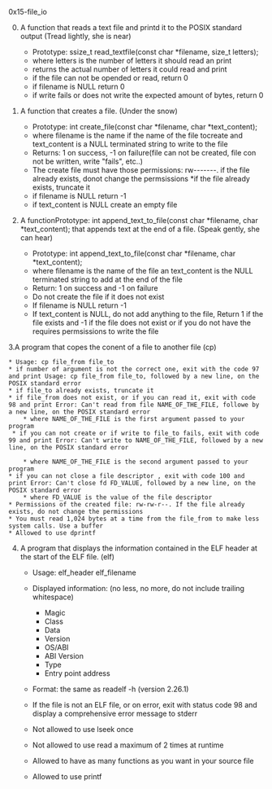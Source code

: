0x15-file_io

0. A function that reads a text file and printd it to the POSIX standard output (Tread lightly, she is near)

	* Prototype: ssize_t read_textfile(const char *filename, size_t letters);
	* where letters is the number of letters it should read an print
	* returns the actual number of letters it could read and print
	* if the file can not be opended or read, return 0
	* if filename is NULL return 0
	* if write fails or does not write the expected amount of bytes, return 0


1. A function that creates a file. (Under the snow)

	* Prototype: int create_file(const char *filename, char *text_content);
	* where filename is the name if the name of the file tocreate and text_content is a NULL terminated string to write to the file
	* Returns: 1 on success, -1 on failure(file can not be created, file con not be written, write "fails", etc..)
	* The create file must have those permissions: rw-------. if the file already exists, donot change the permsissions
	*if the file already exists, truncate it
	* if filename is NULL return -1
	* if text_content is NULL create an empty file


2. A functionPrototype: int append_text_to_file(const char *filename, char *text_content); that appends text at the end of a file. (Speak gently, she can hear)

	* Prototype: int append_text_to_file(const char *filename, char *text_content);
	* where filename is the name of the file an text_content is the NULL terminated string to add at the end of the file
	* Return: 1 on success and -1 on failure
	* Do not create the file if it does not exist
	* If filename is NULL return -1
	* If text_content is NULL, do not add anything to the file, Return 1 if the file exists and -1 if the file does not exist or if you do  not have the requires permsissions to write the file


3.A program that copes the conent of a file to another file (cp)

	* Usage: cp file_from file_to
	* if number of argument is not the correct one, exit with the code 97 and print Usage: cp file_from file_to, followed by a new line, on the POSIX standard error
	* if file_to already exists, truncate it
	* if file_from does not exist, or if you can read it, exit with code 98 and print Error: Can't read from file NAME_OF_THE_FILE, followe by a new line, on the POSIX standard error
		* where NAME_OF_THE_FILE is the first argument passed to your program
	 * if you can not create or if write to file_to fails, exit with code 99 and print Error: Can't write to NAME_OF_THE_FILE, followed by a new line, on the POSIX standard error

		* where NAME_OF_THE_FILE is the second argument passed to your program
	* if you can not close a file descriptor , exit with code 100 and print Error: Can't close fd FD_VALUE, followed by a new line, on the POSIX standard error
		* where FD_VALUE is the value of the file descriptor
	* Permissions of the created file: rw-rw-r--. If the file already exists, do not change the permissions
	* You must read 1,024 bytes at a time from the file_from to make less system calls. Use a buffer
	* Allowed to use dprintf


4. A program that displays the information contained in the ELF header at the start of the ELF file. (elf)

	* Usage: elf_header elf_filename
	* Displayed information: (no less, no more, do not include trailing whitespace)
		* Magic
		* Class
		* Data
		* Version
		* OS/ABI
		* ABI Version
		* Type
		* Entry point address

	* Format: the same as readelf -h (version 2.26.1)
	* If the file is not an ELF file, or on error, exit with status code 98 and display a comprehensive error message to stderr
	* Not allowed to use lseek once
	* Not allowed to use read a maximum of 2 times at runtime
	* Allowed to have as many functions as you want in your source file
	* Allowed to use printf
